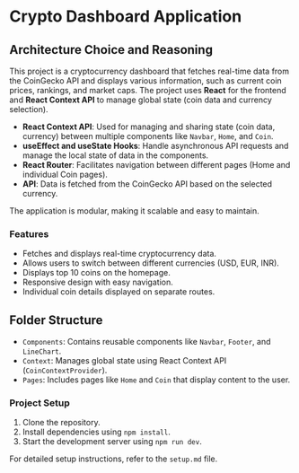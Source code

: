 # Crypto Dashboard Application

## Architecture Choice and Reasoning

This project is a cryptocurrency dashboard that fetches real-time data from the CoinGecko API and displays various information, such as current coin prices, rankings, and market caps. The project uses **React** for the frontend and **React Context API** to manage global state (coin data and currency selection).

- **React Context API**: Used for managing and sharing state (coin data, currency) between multiple components like `Navbar`, `Home`, and `Coin`.
- **useEffect and useState Hooks**: Handle asynchronous API requests and manage the local state of data in the components.
- **React Router**: Facilitates navigation between different pages (Home and individual Coin pages).
- **API**: Data is fetched from the CoinGecko API based on the selected currency.

The application is modular, making it scalable and easy to maintain.

### Features

- Fetches and displays real-time cryptocurrency data.
- Allows users to switch between different currencies (USD, EUR, INR).
- Displays top 10 coins on the homepage.
- Responsive design with easy navigation.
- Individual coin details displayed on separate routes.
  
## Folder Structure

- `Components`: Contains reusable components like `Navbar`, `Footer`, and `LineChart`.
- `Context`: Manages global state using React Context API (`CoinContextProvider`).
- `Pages`: Includes pages like `Home` and `Coin` that display content to the user.

### Project Setup

1. Clone the repository.
2. Install dependencies using `npm install`.
3. Start the development server using `npm run dev`.

For detailed setup instructions, refer to the `setup.md` file.
